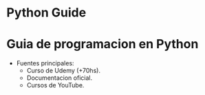 # Python Guide
# Guia de programacion en Python
  - Fuentes principales:
      + Curso de Udemy (+70hs).
      + Documentacion oficial.
      + Cursos de YouTube.
